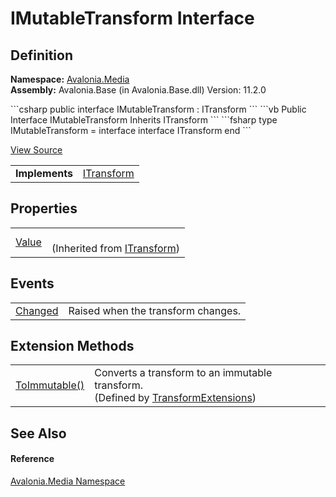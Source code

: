 # IMutableTransform Interface




## Definition
**Namespace:** <a href="N_Avalonia_Media">Avalonia.Media</a>  
**Assembly:** Avalonia.Base (in Avalonia.Base.dll) Version: 11.2.0

<Tabs groupId="api-code-preview">
<TabItem value="csharp" label="C#">
```csharp
public interface IMutableTransform : ITransform
```
</TabItem>
<TabItem value="vb" label="VB">
```vb
Public Interface IMutableTransform
	Inherits ITransform
```
</TabItem>
<TabItem value="fsharp" label="F#">
```fsharp
type IMutableTransform = 
    interface
        interface ITransform
    end
```
</TabItem>
</Tabs>



<a href="https://github.com/AvaloniaUI/Avalonia/tree/master/src/Avalonia.Base/Media/IMutableTransform.cs" title="View the source code">View Source</a>

<table>
<tr><td><strong>Implements</strong></td><td><a href="T_Avalonia_Media_ITransform">ITransform</a></td></tr>
</table>



## Properties
<table>
<tr>
<td><a href="P_Avalonia_Media_ITransform_Value">Value</a></td>
<td><br />(Inherited from <a href="T_Avalonia_Media_ITransform">ITransform</a>)</td>
</tr>
</table>

## Events
<table>
<tr>
<td><a href="E_Avalonia_Media_IMutableTransform_Changed">Changed</a></td>
<td>Raised when the transform changes.</td>
</tr>
</table>

## Extension Methods
<table>
<tr>
<td><a href="M_Avalonia_Media_TransformExtensions_ToImmutable">ToImmutable()</a></td>
<td>Converts a transform to an immutable transform.<br />(Defined by <a href="T_Avalonia_Media_TransformExtensions">TransformExtensions</a>)</td>
</tr>
</table>

## See Also


#### Reference
<a href="N_Avalonia_Media">Avalonia.Media Namespace</a>  
